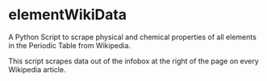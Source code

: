 # elementWikiData
A Python Script to scrape physical and chemical properties of all elements in the Periodic Table from Wikipedia.


This script scrapes data out of the infobox at the right of the page on every Wikipedia article.
